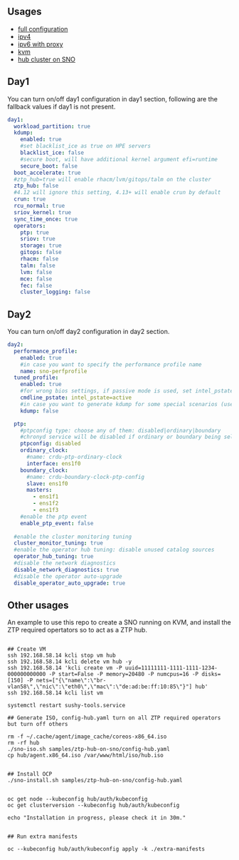## Usages

- [full configuration](config-full.yaml)
- [ipv4](config-sno130.yaml)
- [ipv6 with proxy](config-ipv6-proxy.yaml)
- [kvm](config-testkvm.yaml)
- [hub cluster on SNO](config-hub.yaml)

## Day1

You can turn on/off day1 configuration in day1 section, following are the fallback values if day1 is not present.

```yaml
day1:
  workload_partition: true
  kdump: 
    enabled: true
    #set blacklist_ice as true on HPE servers
    blacklist_ice: false
    #secure boot, will have additional kernel argument efi=runtime
    secure_boot: false
  boot_accelerate: true
  #ztp_hub=true will enable rhacm/lvm/gitops/talm on the cluster
  ztp_hub: false
  #4.12 will ignore this setting, 4.13+ will enable crun by default
  crun: true
  rcu_normal: true
  sriov_kernel: true
  sync_time_once: true
  operators:
    ptp: true
    sriov: true
    storage: true
    gitops: false
    rhacm: false
    talm: false
    lvm: false
    mce: false
    fec: false
    cluster_logging: false
```

## Day2

You can turn on/off day2 configuration in day2 section.

```yaml
day2:
  performance_profile:
    enabled: true
    #in case you want to specify the performance profile name
    name: sno-perfprofile
  tuned_profile: 
    enabled: true
    #for wrong bios settings, if passive mode is used, set intel_pstate=active
    cmdline_pstate: intel_pstate=active
    #in case you want to generate kdump for some special scenarios (used in lab)
    kdump: false

  ptp:
    #ptpconfig type: choose any of them: disabled|ordinary|boundary
    #chronyd service will be disabled if ordinary or boundary being selected
    ptpconfig: disabled
    ordinary_clock:
      #name: crdu-ptp-ordinary-clock
      interface: ens1f0
    boundary_clock:
      #name: crdu-boundary-clock-ptp-config
      slave: ens1f0
      masters:
        - ens1f1
        - ens1f2
        - ens1f3
    #enable the ptp event
    enable_ptp_event: false
    
  #enable the cluster monitoring tuning
  cluster_monitor_tuning: true
  #enable the operator hub tuning: disable unused catalog sources
  operator_hub_tuning: true
  #disable the network diagnostics
  disable_network_diagnostics: true
  #disable the operator auto-upgrade
  disable_operator_auto_upgrade: true
```

## Other usages

An example to use this repo to create a SNO running on KVM, and install the ZTP required opertators so to act as a ZTP hub. 

```shell

## Create VM
ssh 192.168.58.14 kcli stop vm hub
ssh 192.168.58.14 kcli delete vm hub -y
ssh 192.168.58.14 'kcli create vm -P uuid=11111111-1111-1111-1234-000000000000 -P start=False -P memory=20480 -P numcpus=16 -P disks=[150] -P nets=["{\"name\":\"br-vlan58\",\"nic\":\"eth0\",\"mac\":\"de:ad:be:ff:10:85\"}"] hub'
ssh 192.168.58.14 kcli list vm

systemctl restart sushy-tools.service

## Generate ISO, config-hub.yaml turn on all ZTP required operators but turn off others

rm -f ~/.cache/agent/image_cache/coreos-x86_64.iso
rm -rf hub
./sno-iso.sh samples/ztp-hub-on-sno/config-hub.yaml
cp hub/agent.x86_64.iso /var/www/html/iso/hub.iso


## Install OCP
./sno-install.sh samples/ztp-hub-on-sno/config-hub.yaml


oc get node --kubeconfig hub/auth/kubeconfig
oc get clusterversion --kubeconfig hub/auth/kubeconfig

echo "Installation in progress, please check it in 30m."


## Run extra manifests

oc --kubeconfig hub/auth/kubeconfig apply -k ./extra-manifests

```